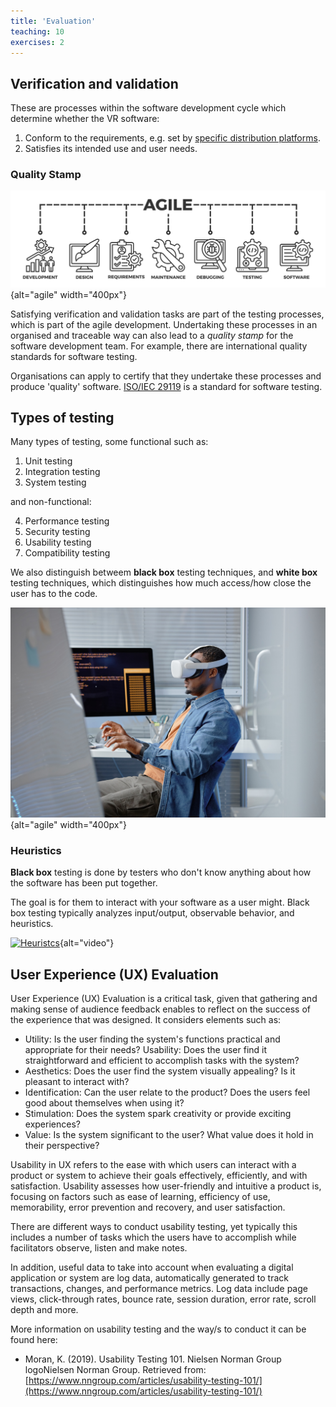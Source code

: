 ```yaml
---
title: 'Evaluation'
teaching: 10
exercises: 2
---
```


## Verification and validation
These are processes within the software development cycle which 
determine whether the VR software:

1. Conform to the requirements, e.g. set by [specific distribution platforms](https://karina-rodriguez.github.io/2024-XR-interoperability/distribution-of-vr.html).
2. Satisfies its intended use and user needs.

### Quality Stamp

![Agile processes for software development](fig/AdobeStock_697695999.svg){alt="agile" width="400px"}

Satisfying verification and validation tasks are part of the testing processes, which is part of the agile development. Undertaking these processes in an organised
and traceable way can also lead to a *quality stamp* for the software
development team. For example, there are international quality standards for software testing. 

Organisations can apply to certify that they undertake these processes and produce 'quality' software.
[ISO/IEC 29119](https://www.iso.org/standard/81291.html) is a standard for software testing.


## Types of testing

Many types of testing, some functional such as:

1. Unit testing
2. Integration testing
3. System testing

and non-functional:

4. Performance testing
5. Security testing
6. Usability testing
7. Compatibility testing


We also distinguish betweem **black box** testing techniques, and
**white box** testing techniques, which distinguishes
how much access/how close the user has to the code.

![Tester of VR software &copy; Seventyfour at Adobe](fig/AdobeStock_894499480.jpeg){alt="agile" width="400px"}

### Heuristics
**Black box** testing is done by testers who don't know anything about how the software has been put together. 

The goal is for them to interact with your software as a user might.
Black box testing typically analyzes input/output, observable behavior, and heuristics.

[![Heuristcs](https://i.ytimg.com/vi/_RxfU6dPZuU/hqdefault.jpg)](https://www.youtube.com/watch?v=_RxfU6dPZuU "Heuristics &copy; Kate Sexton"){alt="video"}


## User Experience (UX) Evaluation

User Experience (UX) Evaluation is a critical task, given that gathering and making sense of audience feedback enables to reflect on the success of the experience that was designed. It considers elements such as:

- Utility: Is the user finding the system's functions practical and appropriate for their needs? Usability: Does the user find it straightforward and efficient to accomplish tasks with the system?
- Aesthetics: Does the user find the system visually appealing? Is it pleasant to interact with?
- Identification: Can the user relate to the product? Does the users feel good about themselves when using it?
- Stimulation: Does the system spark creativity or provide exciting experiences?
- Value: Is the system significant to the user? What value does it hold in their perspective?

Usability in UX refers to the ease with which users can interact with a product or system to achieve their goals effectively, efficiently, and with satisfaction. Usability assesses how user-friendly and intuitive a product is, focusing on factors such as ease of learning, efficiency of use, memorability, error prevention and recovery, and user satisfaction.

There are different ways to conduct usability testing, yet typically this includes a number of tasks which the users have to accomplish while facilitators observe, listen and make notes.

In addition, useful data to take into account when evaluating a digital application or system are log data, automatically generated to track transactions, changes, and performance metrics. Log data include page views, click-through rates, bounce rate, session duration, error rate, scroll depth and more.

More information on usability testing and the way/s to conduct it can be found here:

-	Moran, K. (2019). Usability Testing 101. Nielsen Norman Group logoNielsen Norman Group. Retrieved from: [https://www.nngroup.com/articles/usability-testing-101/](https://www.nngroup.com/articles/usability-testing-101/) 
